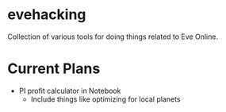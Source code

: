 # evehacking
Collection of various tools for doing things related to Eve Online.

# Current Plans
* PI profit calculator in Notebook
  * Include things like optimizing for local planets